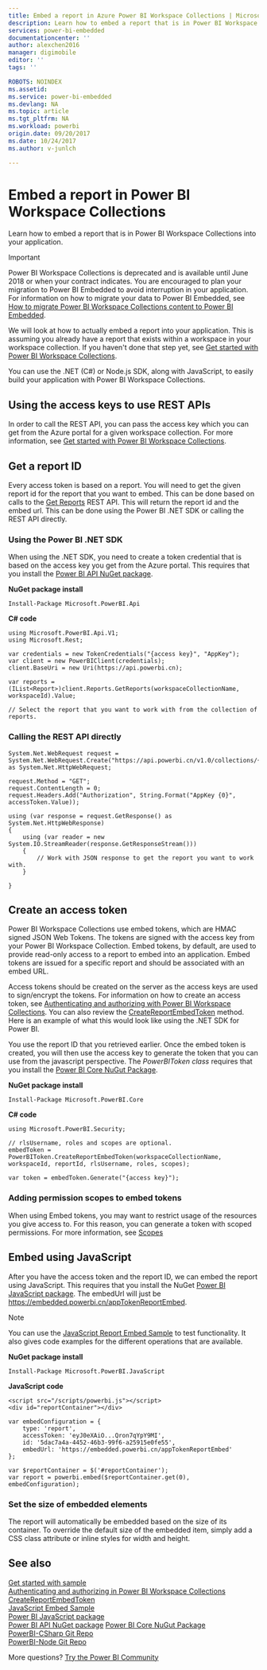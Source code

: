 ```yaml
---
title: Embed a report in Azure Power BI Workspace Collections | Microsoft Docs
description: Learn how to embed a report that is in Power BI Workspace Collections into your application.
services: power-bi-embedded
documentationcenter: ''
author: alexchen2016
manager: digimobile
editor: ''
tags: ''

ROBOTS: NOINDEX
ms.assetid: 
ms.service: power-bi-embedded
ms.devlang: NA
ms.topic: article
ms.tgt_pltfrm: NA
ms.workload: powerbi
origin.date: 09/20/2017
ms.date: 10/24/2017
ms.author: v-junlch

---
```

# Embed a report in Power BI Workspace Collections

Learn how to embed a report that is in Power BI Workspace Collections into your application.

> [!IMPORTANT]
> Power BI Workspace Collections is deprecated and is available until June 2018 or when your contract indicates. You are encouraged to plan your migration to Power BI Embedded to avoid interruption in your application. For information on how to migrate your data to Power BI Embedded, see [How to migrate Power BI Workspace Collections content to Power BI Embedded](https://powerbi.microsoft.com/documentation/powerbi-developer-migrate-from-powerbi-embedded/).

We will look at how to actually embed a report into your application. This is assuming you already have a report that exists within a workspace in your workspace collection. If you haven't done that step yet, see [Get started with Power BI Workspace Collections](get-started.md).

You can use the .NET (C#) or Node.js SDK, along with JavaScript, to easily build your application with Power BI Workspace Collections.

## Using the access keys to use REST APIs

In order to call the REST API, you can pass the access key which you can get from the Azure portal for a given workspace collection. For more information, see [Get started with Power BI Workspace Collections](get-started.md).

## Get a report ID

Every access token is based on a report. You will need to get the given report id for the report that you want to embed. This can be done based on calls to the [Get Reports](https://msdn.microsoft.com/library/azure/mt711510.aspx) REST API. This will return the report id and the embed url. This can be done using the Power BI .NET SDK or calling the REST API directly.

### Using the Power BI .NET SDK

When using the .NET SDK, you need to create a token credential that is based on the access key you get from the Azure portal. This requires that you install the [Power BI API NuGet package](https://www.nuget.org/profiles/powerbi).

**NuGet package install**

```
Install-Package Microsoft.PowerBI.Api
```

**C# code**

```
using Microsoft.PowerBI.Api.V1;
using Microsoft.Rest;

var credentials = new TokenCredentials("{access key}", "AppKey");
var client = new PowerBIClient(credentials);
client.BaseUri = new Uri(https://api.powerbi.cn);

var reports = (IList<Report>)client.Reports.GetReports(workspaceCollectionName, workspaceId).Value;

// Select the report that you want to work with from the collection of reports.
```

### Calling the REST API directly

```
System.Net.WebRequest request = System.Net.WebRequest.Create("https://api.powerbi.cn/v1.0/collections/{collectionName}/workspaces/{workspaceId}/Reports") as System.Net.HttpWebRequest;

request.Method = "GET";
request.ContentLength = 0;
request.Headers.Add("Authorization", String.Format("AppKey {0}", accessToken.Value));

using (var response = request.GetResponse() as System.Net.HttpWebResponse)
{
    using (var reader = new System.IO.StreamReader(response.GetResponseStream()))
    {
        // Work with JSON response to get the report you want to work with.
    }

}
```

## Create an access token

Power BI Workspace Collections use embed tokens, which are HMAC signed JSON Web Tokens. The tokens are signed with the access key from your Power BI Workspace Collection. Embed tokens, by default, are used to provide read-only access to a report to embed into an application. Embed tokens are issued for a specific report and should be associated with an embed URL.

Access tokens should be created on the server as the access keys are used to sign/encrypt the tokens. For information on how to create an access token, see [Authenticating and authorizing with Power BI Workspace Collections](app-token-flow.md). You can also review the [CreateReportEmbedToken](https://docs.microsoft.com/dotnet/api/microsoft.powerbi.security.powerbitoken?redirectedfrom=MSDN#methods_) method. Here is an example of what this would look like using the .NET SDK for Power BI.

You use the report ID that you retrieved earlier. Once the embed token is created, you will then use the access key to generate the token that you can use from the javascript perspective. The *PowerBIToken class* requires that you install the [Power BI Core NuGut Package](https://www.nuget.org/packages/Microsoft.PowerBI.Core/).

**NuGet package install**

```
Install-Package Microsoft.PowerBI.Core
```

**C# code**

```
using Microsoft.PowerBI.Security;

// rlsUsername, roles and scopes are optional.
embedToken = PowerBIToken.CreateReportEmbedToken(workspaceCollectionName, workspaceId, reportId, rlsUsername, roles, scopes);

var token = embedToken.Generate("{access key}");
```

### Adding permission scopes to embed tokens

When using Embed tokens, you may want to restrict usage of the resources you give access to. For this reason, you can generate a token with scoped permissions. For more information, see [Scopes](app-token-flow.md#scopes)

## Embed using JavaScript

After you have the access token and the report ID, we can embed the report using JavaScript. This requires that you install the NuGet [Power BI JavaScript package](https://www.nuget.org/packages/Microsoft.PowerBI.JavaScript/). The embedUrl will just be https://embedded.powerbi.cn/appTokenReportEmbed.

> [!NOTE]
> You can use the [JavaScript Report Embed Sample](https://microsoft.github.io/PowerBI-JavaScript/demo/) to test functionality. It also gives code examples for the different operations that are available.

**NuGet package install**

```
Install-Package Microsoft.PowerBI.JavaScript
```

**JavaScript code**

```
<script src="/scripts/powerbi.js"></script>
<div id="reportContainer"></div>

var embedConfiguration = {
    type: 'report',
    accessToken: 'eyJ0eXAiO...Qron7qYpY9MI',
    id: '5dac7a4a-4452-46b3-99f6-a25915e0fe55',
    embedUrl: 'https://embedded.powerbi.cn/appTokenReportEmbed'
};

var $reportContainer = $('#reportContainer');
var report = powerbi.embed($reportContainer.get(0), embedConfiguration);
```

### Set the size of embedded elements

The report will automatically be embedded based on the size of its container. To override the default size of the embedded item, simply add a CSS class attribute or inline styles for width and height.

## See also

[Get started with sample](get-started-sample.md)  
[Authenticating and authorizing in Power BI Workspace Collections](app-token-flow.md)  
[CreateReportEmbedToken](https://docs.microsoft.com/dotnet/api/microsoft.powerbi.security.powerbitoken?redirectedfrom=MSDN#methods_)  
[JavaScript Embed Sample](https://microsoft.github.io/PowerBI-JavaScript/demo/)  
[Power BI JavaScript package](https://www.nuget.org/packages/Microsoft.PowerBI.JavaScript/)  
[Power BI API NuGet package](https://www.nuget.org/profiles/powerbi)
[Power BI Core NuGut Package](https://www.nuget.org/packages/Microsoft.PowerBI.Core/)  
[PowerBI-CSharp Git Repo](https://github.com/Microsoft/PowerBI-CSharp)  
[PowerBI-Node Git Repo](https://github.com/Microsoft/PowerBI-Node)  

More questions? [Try the Power BI Community](http://community.powerbi.com/)

